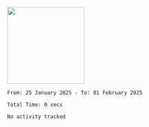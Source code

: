 <img height="180em" src="https://github-readme-stats-eight-theta.vercel.app/api?username=bkundev&show_icons=true&theme=radical&include_all_commits=true&count_private=true"/>
<!--START_SECTION:waka-->

```all_time
From: 25 January 2025 - To: 01 February 2025

Total Time: 0 secs

No activity tracked
```

<!--END_SECTION:waka-->